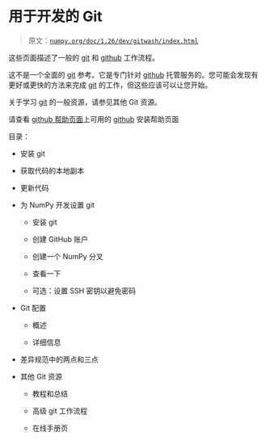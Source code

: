 # 用于开发的 Git

> 原文：[`numpy.org/doc/1.26/dev/gitwash/index.html`](https://numpy.org/doc/1.26/dev/gitwash/index.html)

这些页面描述了一般的 [git](https://git-scm.com/) 和 [github](https://github.com/numpy/numpy) 工作流程。

这不是一个全面的 [git](https://git-scm.com/) 参考。它是专门针对 [github](https://github.com/numpy/numpy) 托管服务的。您可能会发现有更好或更快的方法来完成 [git](https://git-scm.com/) 的工作，但这些应该可以让您开始。

关于学习 [git](https://git-scm.com/) 的一般资源，请参见其他 Git 资源。

请查看 [github 帮助页面](https://help.github.com)上可用的 [github](https://github.com/numpy/numpy) 安装帮助页面

目录：

+   安装 git

+   获取代码的本地副本

+   更新代码

+   为 NumPy 开发设置 git

    +   安装 git

    +   创建 GitHub 账户

    +   创建一个 NumPy 分叉

    +   查看一下

    +   可选：设置 SSH 密钥以避免密码

+   Git 配置

    +   概述

    +   详细信息

+   差异规范中的两点和三点

+   其他 Git 资源

    +   教程和总结

    +   高级 git 工作流程

    +   在线手册页

